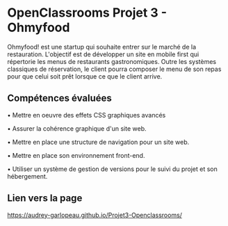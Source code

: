 
# OpenClassrooms Projet 3 - Ohmyfood
Ohmyfood! est une startup qui souhaite entrer sur le marché de la restauration. L'objectif est de développer un site en mobile first qui répertorie les menus de restaurants gastronomiques. Outre les systèmes classiques de réservation, le client pourra composer le menu de son repas pour que celui soit prêt lorsque ce que le client arrive.
## Compétences évaluées
• Mettre en oeuvre des effets CSS graphiques avancés

• Assurer la cohérence graphique d'un site web.

• Mettre en place une structure de navigation pour un site web.

• Mettre en place son environnement front-end.

• Utiliser un système de gestion de versions pour le suivi du projet et son hébergement.

## Lien vers la page
https://audrey-garlopeau.github.io/Projet3-Openclassrooms/
